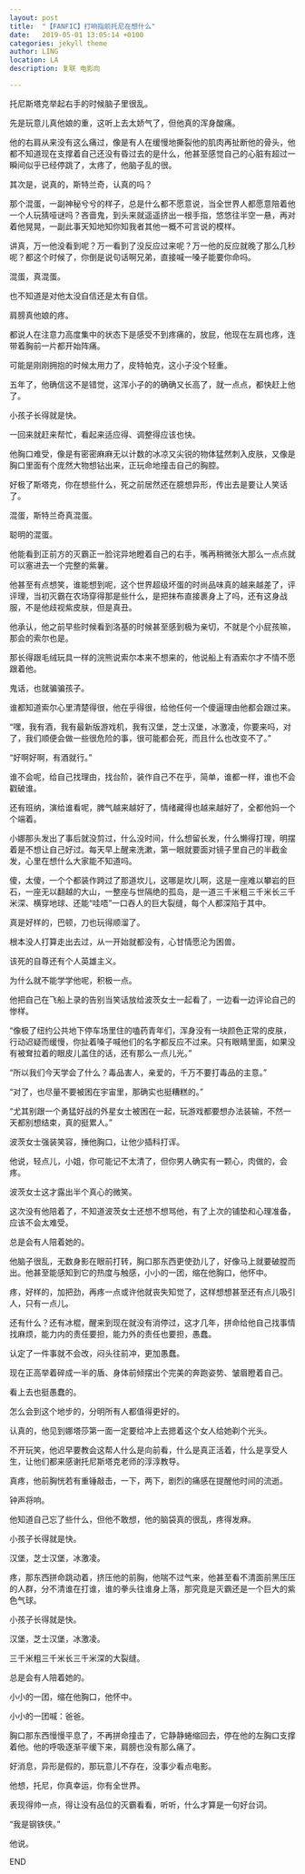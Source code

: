 ```yaml
---
layout: post
title:  "【FANFIC】打响指前托尼在想什么"
date:   2019-05-01 13:05:14 +0100
categories: jekyll theme
author: LING
location: LA
description: 复联 电影向

---
```



托尼斯塔克举起右手的时候脑子里很乱。

先是玩意儿真他娘的重，这听上去太娇气了，但他真的浑身酸痛。

他的右肩从来没有这么痛过，像是有人在缓慢地撕裂他的肌肉再扯断他的骨头，他都不知道现在支撑着自己还没有昏过去的是什么，他甚至感觉自己的心脏有超过一瞬间似乎已经停跳了，太疼了，他脑子乱的很。

其次是，说真的，斯特兰奇，认真的吗？

那个混蛋，一副神秘兮兮的样子，总是什么都不愿意说，当全世界人都愿意陪着他一个人玩猜哑谜吗？吝啬鬼，到头来就遥遥挤出一根手指，悠悠往半空一悬，再对着他晃晃，一副此事天知地知你知我者其他一概不可言说的模样。

讲真，万一他没看到呢？万一看到了没反应过来呢？万一他的反应就晚了那么几秒呢？都这个时候了，你倒是说句话啊兄弟，直接喊一嗓子能要你命吗。

混蛋，真混蛋。

也不知道是对他太没自信还是太有自信。

肩膀真他娘的疼。

都说人在注意力高度集中的状态下是感受不到疼痛的，放屁，他现在左肩也疼，连带着胸前一片都开始阵痛。

可能是刚刚拥抱的时候太用力了，皮特帕克，这小子没个轻重。

五年了，他确信这不是错觉，这浑小子的的确确又长高了，就一点点，都快赶上他了。

小孩子长得就是快。

一回来就赶来帮忙，看起来适应得、调整得应该也快。

他胸口难受，像是有密密麻麻无以计数的冰凉又尖锐的物体猛然刺入皮肤，又像是胸口里面有个庞然大物想钻出来，正玩命地撞击自己的胸腔。

好极了斯塔克，你在想些什么，死之前居然还在臆想异形，传出去是要让人笑话了。

混蛋，斯特兰奇真混蛋。

聪明的混蛋。

他能看到正前方的灭霸正一脸诧异地瞪着自己的右手，嘴再稍微张大那么一点点就可以塞进去一个完整的紫薯。

他甚至有点想笑，谁能想到呢，这个世界超级坏蛋的时尚品味真的越来越差了，评评理，当初灭霸在农场穿得那是些什么，是把抹布直接裹身上了吗，还有这身战服，不是他歧视紫皮肤，但是真丑。

他承认，他之前早些时候看到洛基的时候甚至感到极为亲切，不就是个小屁孩嘛，那会的索尔也是。

那长得跟毛绒玩具一样的浣熊说索尔本来不想来的，他说船上有酒索尔才不情不愿跟着他。

鬼话，也就骗骗孩子。

谁都知道索尔心里清楚得很，他在乎得很，给他任何一个傻逼理由他都会跟过来。

“嘿，我有酒，我有最新版游戏机，我有汉堡，芝士汉堡，冰激凌，你要来吗，对了，我们顺便会做一些很危险的事，很可能都会死，而且什么也改变不了。”

“好啊好啊，有酒就行。”

谁不会呢，给自己找理由，找台阶，装作自己不在乎，简单，谁都一样，谁也不会戳破谁。

还有班纳，演给谁看呢，脾气越来越好了，情绪藏得也越来越好了，全都他妈一个个端着。

小娜那头发出了事后就没剪过，什么没时间，什么想留长发，什么懒得打理，明摆着是不想让自己好过。每天早上醒来洗漱，第一眼就要面对镜子里自己的半截金发，心里在想什么大家能不知道吗。

傻，太傻，一个个都装作跨过了那道坎儿，这哪是坎儿啊，这是一座难以攀岩的巨石，一座无以翻越的大山，一整座与世隔绝的孤岛，是一道三千米粗三千米长三千米深、横穿地球、还能“哇唔”一口吞人的巨大裂缝，每个人都深陷于其中。

真是好样的，巴顿，刀也玩得顺溜了。

根本没人打算走出去过，从一开始就都没有，心甘情愿沦为困兽。

该死的自尊还有个人英雄主义。

为什么就不能学学他呢，积极一点。

他把自己在飞船上录的告别当笑话放给波茨女士一起看了，一边看一边评论自己的惨样。

“像极了纽约公共地下停车场里住的嗑药青年们，浑身没有一块颜色正常的皮肤，行动迟疑而缓慢，你扯着嗓子喊他们的名字都反应不过来。只有眼睛里面，如果没有被耷拉着的眼皮儿盖住的话，还有那么一点儿光。”

“所以我们今天学会了什么？毒品害人，亲爱的，千万不要打毒品的主意。”

“对了，也尽量不要被困在宇宙里，那确实也挺糟糕的。”

“尤其别跟一个勇猛好战的外星女士被困在一起，玩游戏都要想办法装输，不然一天都别想结束，真的挺累人。”

波茨女士强装笑容，捶他胸口，让他少插科打诨。

他说，轻点儿，小姐，你可能记不太清了，但你男人确实有一颗心，肉做的，会疼。

波茨女士这才露出半个真心的微笑。

这次没有他陪着了，不知道波茨女士还想不想骂他，有了上次的铺垫和心理准备，应该不会太难受。

总是会有人陪着她的。

他脑子很乱，无数身影在眼前打转，胸口那东西更使劲儿了，好像马上就要破膛而出。他甚至能感知到它的热度与触感，小小的一团，缩在他胸口，他怀中。

疼，好样的，加把劲，再疼一点或许他就丧失知觉了，这样想想甚至还有点儿吸引人，只有一点儿。

还有什么？还有冰棍，醒来到现在就没有消停过，这才几年，拼命给他自己找事情找麻烦，能力内的责任要担，能力外的责任也要担，愚蠢。

认定了一件事就不会改，闷头往前冲，更加愚蠢。

现在正高举着碎成一半的盾、身体前倾摆出个完美的奔跑姿势、皱眉瞪着自己。

看上去也挺愚蠢的。

怎么会到这个地步的，分明所有人都值得更好的。

认真的，他见到娜塔莎第一面一定要给冲上去摁着这个女人给她剃个光头。

不开玩笑，他迟早要教会这帮人什么是向前看，什么是真正活着，什么是享受人生，让他们都来感谢托尼斯塔克老师的淳淳教导。

真疼，他前胸恍若有重锤敲击，一下，两下，剧烈的痛感在提醒他时间的流逝。

钟声将响。

他知道自己忘了些什么，但他不敢想，他的脑袋真的很乱，疼得发麻。

小孩子长得就是快。

汉堡，芝士汉堡，冰激凌。

疼，那东西拼命跳动着，挤压他的前胸，他喘不过气来，他甚至看不清面前黑压压的人群，分不清谁在打谁，谁的拳头往谁身上落，那究竟是灭霸还是一个巨大的紫色气球。

小孩子长得就是快。

汉堡，芝士汉堡，冰激凌。

三千米粗三千米长三千米深的大裂缝。

总是会有人陪着她的。

小小的一团，缩在他胸口，他怀中。

小小的一团喊：爸爸。

胸口那东西慢慢平息了，不再拼命撞击了，它静静蜷缩回去，停在他的左胸口支撑着他。他的呼吸逐渐平缓下来，肩膀也没有那么痛了。

好消息，异形是假的，那玩意儿不存在，没事少看点电影。

他想，托尼，你真幸运，你有全世界。

表现得帅一点，得让没有品位的灭霸看看，听听，什么才算是一句好台词。



“我是钢铁侠。”

他说。





END




